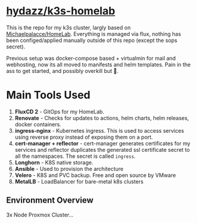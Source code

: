 # [hydazz/k3s-homelab](https://github.com/hydazz/k3s-homelab)

This is the repo for my k3s cluster, largly based on [Michaelpalacce/HomeLab](https://github.com/Michaelpalacce/HomeLab).
Everything is managed via flux, nothing has been configed/applied manually outside of this repo (except the sops secret).

Previous setup was docker-compose based + virtualmin for mail and webhosting, now its all moved to manifests and helm templates.
Pain in the ass to get started, and possibly overkill but :shrug:.

# Main Tools Used
1. **FluxCD 2** - GitOps for my HomeLab.
2. **Renovate** - Checks for updates to actions, helm charts, helm releases, docker containers.
3. **ingress-nginx** - Kubernetes ingress. This is used to access services using reverse proxy instead of exposing them on a port.
4. **cert-manager + reflector** - cert-manager generates certificates for my services and reflector duplicates the generated ssl
   certificate secret to all the namespaces. The secret is called `ingress`.
5. **Longhorn** - K8S native storage.
6. **Ansible** - Used to provision the architecture
7. **Velero** - K8S and PVC backup. Free and open source by VMware
8. **MetalLB** - LoadBalancer for bare-metal k8s clusters

## Environment Overview
3x Node Proxmox Cluster...
